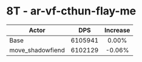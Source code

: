 # 8T - ar-vf-cthun-flay-me
| Actor | DPS | Increase |
|---|:---:|:---:|
|Base|6105941|0.00%|
|move_shadowfiend|6102129|-0.06%|
